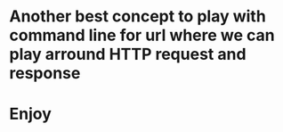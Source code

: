 # Another best concept to play with command line for url where we can play arround HTTP request and response
# Enjoy
